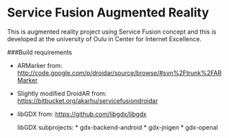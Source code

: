 Service Fusion Augmented Reality
==========

This is augmented reality project using Service Fusion concept and this is developed at the university of Oulu in Center for Internet Excellence.

###Build requirements

* ARMarker from: http://code.google.com/p/droidar/source/browse/#svn%2Ftrunk%2FARMarker
* Slightly modified DroidAR from: https://bitbucket.org/akarhu/servicefusiondroidar
* libGDX from: https://github.com/libgdx/libgdx

    libGDX subprojects:
      * gdx-backend-android
      * gdx-jnigen
      * gdx-openal
